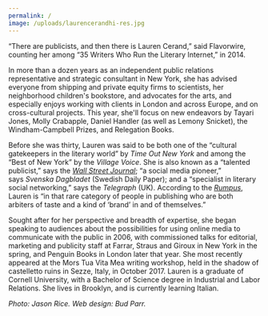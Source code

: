 ```yaml
---
permalink: /
image: /uploads/laurencerandhi-res.jpg
---
```



“There are publicists, and then there is Lauren Cerand,” said Flavorwire, counting her among “35 Writers Who Run the Literary Internet,” in 2014.

In more than a dozen years as an independent public relations representative and strategic consultant in New York, she has advised everyone from shipping and private equity firms to scientists, her neighborhood children's bookstore, and advocates for the arts, and especially enjoys working with clients in London and across Europe, and on cross-cultural projects. This year, she'll focus on new endeavors by Tayari Jones, Molly Crabapple, Daniel Handler (as well as Lemony Snicket), the Windham-Campbell Prizes, and Relegation Books.

Before she was thirty, Lauren was said to be both one of the “cultural gatekeepers in the literary world” by&nbsp;*Time Out New York*&nbsp;and among the “Best of New York” by the&nbsp;*Village Voice*. She is also known as a “talented publicist,” says the&nbsp;[*Wall Street Journal*](http://www.wsj.com/articles/how-preparation-for-the-next-life-became-a-big-hit-for-tyrant-1421351378?tesla=y); “a social media pioneer,” says&nbsp;*Svenska Dagbladet*&nbsp;(Swedish Daily Paper); and a “specialist in literary social networking,” says the&nbsp;*Telegraph*&nbsp;(UK). According to the&nbsp;[*Rumpus*](http://therumpus.net/2012/05/lit-link-round-up-16/), Lauren is “in that rare category of people in publishing who are both arbiters of taste and a kind of ‘brand’ in and of themselves.”

Sought after for her perspective and breadth of expertise, she began speaking to audiences about the possibilities for using online media to communicate with the public in 2006, with commissioned talks for editorial, marketing and publicity staff at Farrar, Straus and Giroux in New York in the spring, and Penguin Books in London later that year. She most recently appeared at the Mors Tua Vita Mea writing workshop, held in the shadow of castelletto ruins in Sezze, Italy, in October 2017. Lauren is a graduate of Cornell University, with a Bachelor of Science degree in Industrial and Labor Relations. She lives in Brooklyn, and is currently learning Italian.

*Photo: Jason Rice. Web design: Bud Parr.*
